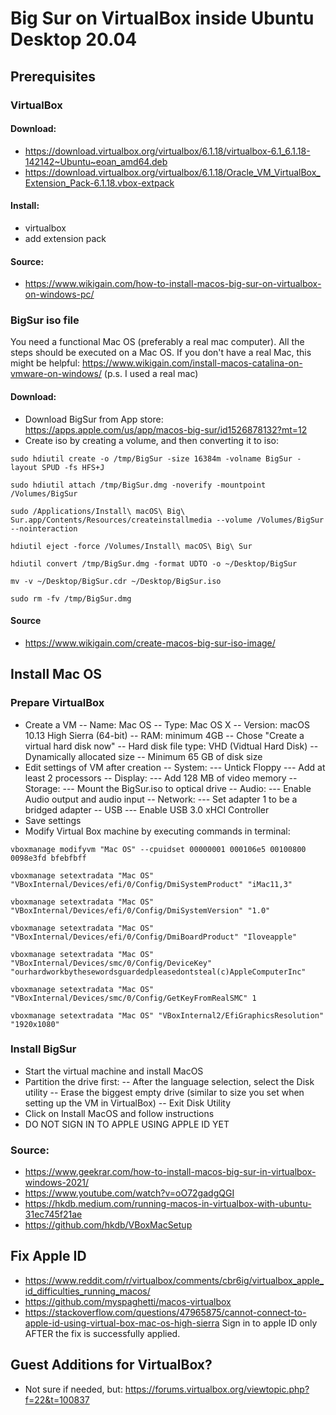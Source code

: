 # Big Sur on VirtualBox inside Ubuntu Desktop 20.04

## Prerequisites
### VirtualBox
#### Download: 
- https://download.virtualbox.org/virtualbox/6.1.18/virtualbox-6.1_6.1.18-142142~Ubuntu~eoan_amd64.deb
- https://download.virtualbox.org/virtualbox/6.1.18/Oracle_VM_VirtualBox_Extension_Pack-6.1.18.vbox-extpack

#### Install: 
- virtualbox
- add extension pack

#### Source:
- https://www.wikigain.com/how-to-install-macos-big-sur-on-virtualbox-on-windows-pc/

### BigSur iso file
You need a functional Mac OS (preferably a real mac computer). 
All the steps should be executed on a Mac OS.
If you don't have a real Mac, this might be helpful: https://www.wikigain.com/install-macos-catalina-on-vmware-on-windows/ (p.s. I used a real mac)

#### Download: 
- Download BigSur from App store: https://apps.apple.com/us/app/macos-big-sur/id1526878132?mt=12
- Create iso by creating a volume, and then converting it to iso: 
```
sudo hdiutil create -o /tmp/BigSur -size 16384m -volname BigSur -layout SPUD -fs HFS+J
```

```
sudo hdiutil attach /tmp/BigSur.dmg -noverify -mountpoint /Volumes/BigSur
```

```
sudo /Applications/Install\ macOS\ Big\ Sur.app/Contents/Resources/createinstallmedia --volume /Volumes/BigSur --nointeraction
```

```
hdiutil eject -force /Volumes/Install\ macOS\ Big\ Sur
```

```
hdiutil convert /tmp/BigSur.dmg -format UDTO -o ~/Desktop/BigSur
```

```
mv -v ~/Desktop/BigSur.cdr ~/Desktop/BigSur.iso
```

```
sudo rm -fv /tmp/BigSur.dmg
```

#### Source
- https://www.wikigain.com/create-macos-big-sur-iso-image/

## Install Mac OS 
### Prepare VirtualBox
- Create a VM
  -- Name: Mac OS
  -- Type: Mac OS X
  -- Version: macOS 10.13 High Sierra (64-bit)
  -- RAM: minimum 4GB
  -- Chose "Create a virtual hard disk now"
  -- Hard disk file type: VHD (Vidtual Hard Disk)
  -- Dynamically allocated size
  -- Minimum 65 GB of disk size
- Edit settings of VM after creation
  -- System:
    --- Untick Floppy
    --- Add at least 2 processors
  -- Display: 
     --- Add 128 MB of video memory
  -- Storage: 
     --- Mount the BigSur.iso to optical drive
  -- Audio:
     --- Enable Audio output and audio input
  -- Network: 
     --- Set adapter 1 to be a bridged adapter
  -- USB
     --- Enable USB 3.0 xHCI Controller
- Save settings
- Modify Virtual Box machine by executing commands in terminal:
```
vboxmanage modifyvm "Mac OS" --cpuidset 00000001 000106e5 00100800 0098e3fd bfebfbff
```

```
vboxmanage setextradata "Mac OS" "VBoxInternal/Devices/efi/0/Config/DmiSystemProduct" "iMac11,3"
```

```
vboxmanage setextradata "Mac OS" "VBoxInternal/Devices/efi/0/Config/DmiSystemVersion" "1.0"
```

```
vboxmanage setextradata "Mac OS" "VBoxInternal/Devices/efi/0/Config/DmiBoardProduct" "Iloveapple"
```

```
vboxmanage setextradata "Mac OS" "VBoxInternal/Devices/smc/0/Config/DeviceKey" "ourhardworkbythesewordsguardedpleasedontsteal(c)AppleComputerInc"
```

```
vboxmanage setextradata "Mac OS" "VBoxInternal/Devices/smc/0/Config/GetKeyFromRealSMC" 1
```

```
vboxmanage setextradata "Mac OS" "VBoxInternal2/EfiGraphicsResolution" "1920x1080"
```

### Install BigSur
- Start the virtual machine and install MacOS
- Partition the drive first:
  -- After the language selection, select the Disk utility
  -- Erase the biggest empty drive (similar to size you set when setting up the VM in VirtualBox)
  -- Exit Disk Utility
- Click on Install MacOS and follow instructions
- DO NOT SIGN IN TO APPLE USING APPLE ID YET

### Source: 
- https://www.geekrar.com/how-to-install-macos-big-sur-in-virtualbox-windows-2021/
- https://www.youtube.com/watch?v=oO72gadgQGI
- https://hkdb.medium.com/running-macos-in-virtualbox-with-ubuntu-31ec745f21ae
- https://github.com/hkdb/VBoxMacSetup

## Fix Apple ID
- https://www.reddit.com/r/virtualbox/comments/cbr6ig/virtualbox_apple_id_difficulties_running_macos/
- https://github.com/myspaghetti/macos-virtualbox
- https://stackoverflow.com/questions/47965875/cannot-connect-to-apple-id-using-virtual-box-mac-os-high-sierra
Sign in to apple ID only AFTER the fix is successfully applied.

## Guest Additions for VirtualBox?
- Not sure if needed, but: https://forums.virtualbox.org/viewtopic.php?f=22&t=100837
